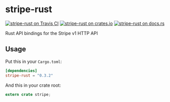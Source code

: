stripe-rust
===========

[![stripe-rust on Travis CI](https://travis-ci.org/rapiditynetworks/stripe-rs.svg?branch=master)](https://travis-ci.org/rapiditynetworks/stripe-rust)
[![stripe-rust on crates.io](https://img.shields.io/crates/v/stripe-rust.svg)](https://crates.io/crates/stripe-rust)
[![stripe-rust on docs.rs](https://docs.rs/stripe-rust/badge.svg)](https://docs.rs/stripe-rust)

Rust API bindings for the Stripe v1 HTTP API

## Usage
Put this in your `Cargo.toml`:

```toml
[dependencies]
stripe-rust = "0.3.2"
```

And this in your crate root:

```rust
extern crate stripe;
```
